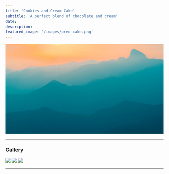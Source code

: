 ```yaml
---
title: 'Cookies and Cream Cake'
subtitle: 'A perfect blend of chocolate and cream'
date: 
description: 
featured_image: '/images/oreo-cake.png'
---
```


![](/images/demo/demo-landscape.jpg)


---

### Gallery

<div class="gallery" data-columns="1">
	<img src="/images/oreo-cake.png">
	<img src="/images/oreo-cake-2.png">
	<img src="/images/oreo-cake-top.png">
</div>


---
